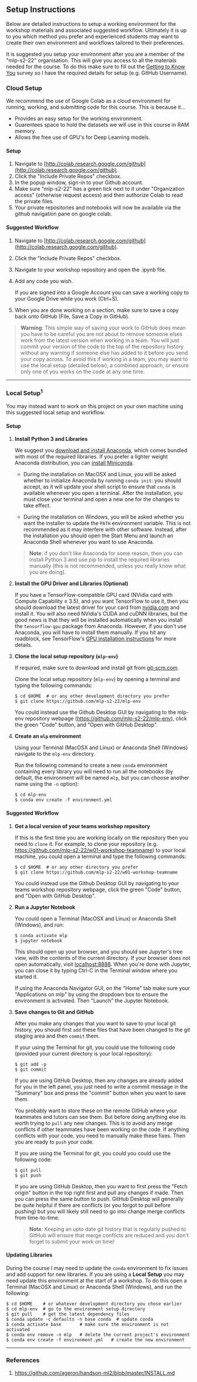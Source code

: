 ## Setup Instructions
Below are detailed instructions to setup a working environment for the workshop materials and associated suggested workflow. Ultimately it is up to you which method you prefer and experienced students may want to create their own environment and workflows tailored to their preferences.

It is suggested you setup your environment after you are a member of the "mlp-s2-22" organisation. This will give you access to all the materials needed for the course. To do this make sure to fill out the [Getting to Know You](example.com) survey so I have the required details for setup (e.g. GitHub Username).

### Cloud Setup
We recommend the use of Google Colab as a cloud environment for running, working, and submitting code for this course. This is because it...

- Provides an easy setup for the working environment.
- Guarentees space to hold the datasets we will use in this course in RAM memory.
- Allows the free use of GPU's for Deep Learning models.

#### Setup

1. Navigate to [http://colab.research.google.com/github](http://colab.research.google.com/github).
2. Click the "Include Private Repos" checkbox.
3. In the popup window, sign-in to your Github account.
4. Make sure "mlp-s2-22" has a green tick next to it under "Organization access" (otherwise request access) and then authorize Colab to read the private files.
5. Your private repositories and notebooks will now be available via the github navigation pane on google colab.

#### Suggested Workflow

1. Navigate to [http://colab.research.google.com/github](http://colab.research.google.com/github).
2. Click the "Include Private Repos" checkbox.
3. Navigate to your workshop repository and open the .ipynb file.
4. Add any code you wish. 
    
    If you are signed into a Google Account you can save a working copy to your Google Drive while you work (Ctrl+S).

5. When you are done working on a section, make sure to save a copy back onto GitHub (File, Save a Copy in GitHub).

> **Warning**: This simple way of saving your work to GitHub does mean you have to be careful you are not about to remove someone elses work from the latest version when working in a team. You will just commit your version of the code to the top of the repository history without any warning if someone else has added to it before you send your copy across. To avoid this if working in a team, you may want to use the local setup (detailed below), a combined approach, or ensure only one of you works on the code at any one time.

---

### Local Setup<sup>1</sup>
You may instead want to work on this project on your own machine using this suggested local setup and workflow.

#### Setup

1. __Install Python 3 and Libraries__

    We suggest you [download and install Anaconda](https://www.anaconda.com/distribution/), which comes bundled with most of the required libraries. If you prefer a lighter weight Anaconda distribution, you can [install Miniconda](https://docs.conda.io/en/latest/miniconda.html).
  
    - During the installation on MacOSX and Linux, you will be asked whether to initialize Anaconda by running `conda init`: you should accept, as it will update your shell script to ensure that `conda` is available whenever you open a terminal. After the installation, you must close your terminal and open a new one for the changes to take effect.
  
    - During the installation on Windows, you will be asked whether you want the installer to update the `PATH` environment variable. This is not recommended as it may interfere with other software. Instead, after the installation you should open the Start Menu and launch an Anaconda Shell whenever you want to use Anaconda.
  
    > **Note**: if you don't like Anaconda for some reason, then you can install Python 3 and use pip to install the required libraries manually (this is not recommended, unless you really know what you are doing).

2. __Install the GPU Driver and Libraries (Optional)__

    If you have a TensorFlow-compatible GPU card (NVidia card with Compute Capability ≥ 3.5), and you want TensorFlow to use it, then you should download the latest driver for your card from [nvidia.com](https://www.nvidia.com/Download/index.aspx?lang=en-us) and install it. You will also need NVidia's CUDA and cuDNN libraries, but the good news is that they will be installed automatically when you install the `tensorflow-gpu` package from Anaconda. However, if you don't use Anaconda, you will have to install them manually. If you hit any roadblock, see TensorFlow's [GPU installation instructions](https://tensorflow.org/install/gpu) for more details.

3. __Clone the local setup repository (`mlp-env`)__

    If required, make sure to download and install git from [git-scm.com](git-scm.com).
    
    Clone the local setup repository (`mlp-env`) by opening a terminal and typing the following commands:
    ```
    $ cd $HOME  # or any other development directory you prefer
    $ git clone https://github.com/mlp-s2-22/mlp-env
    ```
    You could instead use the Github Desktop GUI by navigating to the mlp-env repository webpage (https://github.com/mlp-s2-22/mlp-env), click the green "Code" button, and "Open with GitHub Desktop".

4. __Create an `mlp` environment__

    Using your Terminal (MacOSX and Linux) or Anaconda Shell (Windows) navigate to the `mlp-env` directory.

    Run the following command to create a new `conda` environment containing every library you will need to run all the notebooks (by default, the environment will be named `mlp`, but you can choose another name using the `-n` option):
    ```
    $ cd mlp-env
    $ conda env create -f environment.yml
    ```

#### Suggested Workflow

1. __Get a local version of your teams workshop repository__

    If this is the first time you are working locally on the repository then you need to `clone` it. For example, to clone your repository (e.g. https://github.com/mlp-s2-22/w01-workshop-teamname) to your local machine, you could open a terminal and type the following commands:
    ```
    $ cd $HOME  # or any other directory you prefer
    $ git clone https://github.com/mlp-s2-22/w01-workshop-teamname
    ```
    
    You could instead use the Github Desktop GUI by navigating to your teams workshop repository webpage, click the green "Code" button, and "Open with GitHub Desktop".

2. __Run a Jupyter Notebook__
    
    You could open a Terminal (MacOSX and Linux) or Anaconda Shell (Windows), and run:
    ```
    $ conda activate mlp
    $ jupyter notebook
    ```
    This should open up your browser, and you should see Jupyter's tree view, with the contents of the current directory. If your browser does not open automatically, visit [localhost:8888](http://localhost:8888/tree). When you're done with Jupyter, you can close it by typing Ctrl-C in the Terminal window where you started it.

    If using the Anaconda Navigator GUI, on the "Home" tab make sure your "Applications on mlp" by using the dropdown box to ensure the environment is activated. Then "Launch" the Jupyter Notebook.

3. __Save changes to Git and GitHub__

    After you make any changes that you want to save to your local git history, you should first `add` these files that have been changed to the git staging area and then `commit` them. 

    If your using the Terminal for git, you could use the following code (provided your current directory is your local repository):
    ```
    $ git add -p
    $ git commit
    ```
    If you are using GitHub Desktop, then any changes are already added for you in the left panel, you just need to write a commit message in the "Summary" box and press the "commit" button when you want to save them.

    You probably want to store these on the remote GitHub where your teammates and tutors can see them. But before doing anything else its worth trying to `pull` any new changes. This is to avoid any merge conflicts if other teammates have been working on the code. If anything conflicts with your code, you need to manually make these fixes. Then you are ready to `push` your code. 

    If you are using the Terminal for git, you could you could use the following code:
     ```
    $ git pull
    $ git push
    ```

    If you are using GitHub Desktop, then you want to first press the "Fetch origin" button in the top right first and pull any changes if made. Then you can press the same button to push. GitHub Desktop will generally be quite helpful if there are conflicts (or you forgot to pull before pushing) but you will likely still need to go into change merge conflicts from time-to-time.

    > **Note**: Keeping an upto date git history that is regularly pushed to GitHub will ensure that merge conflicts are reduced and you don't forget to submit your work on time!

#### Updating Libraries
  
During the course I may need to update the `conda` environment to fix issues and add support for new libraries. If you are using a __Local Setup__ you may need update this environment at the start of a workshop. To do this open a Terminal (MacOSX and Linux) or Anaconda Shell (Windows), and run the following:

```
$ cd $HOME    # or whatever development directory you chose earlier
$ cd mlp-env  # go to the environment setup directory
$ git pull    # get the latest dependency files
$ conda update -c defaults -n base conda  # update conda
$ conda activate base       # make sure the environment is not activated
$ conda env remove -n mlp   # delete the current project's environment
$ conda env create -f environment.yml   # create the new environment
```

---
### References 
1. https://github.com/ageron/handson-ml2/blob/master/INSTALL.md